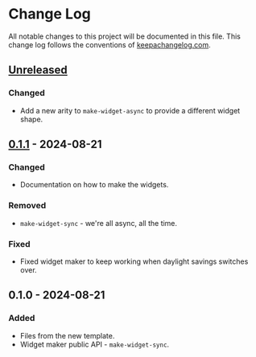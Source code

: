 # Change Log
All notable changes to this project will be documented in this file. This change log follows the conventions of [keepachangelog.com](http://keepachangelog.com/).

## [Unreleased]
### Changed
- Add a new arity to `make-widget-async` to provide a different widget shape.

## [0.1.1] - 2024-08-21
### Changed
- Documentation on how to make the widgets.

### Removed
- `make-widget-sync` - we're all async, all the time.

### Fixed
- Fixed widget maker to keep working when daylight savings switches over.

## 0.1.0 - 2024-08-21
### Added
- Files from the new template.
- Widget maker public API - `make-widget-sync`.

[Unreleased]: https://sourcehost.site/your-name/midi/compare/0.1.1...HEAD
[0.1.1]: https://sourcehost.site/your-name/midi/compare/0.1.0...0.1.1
